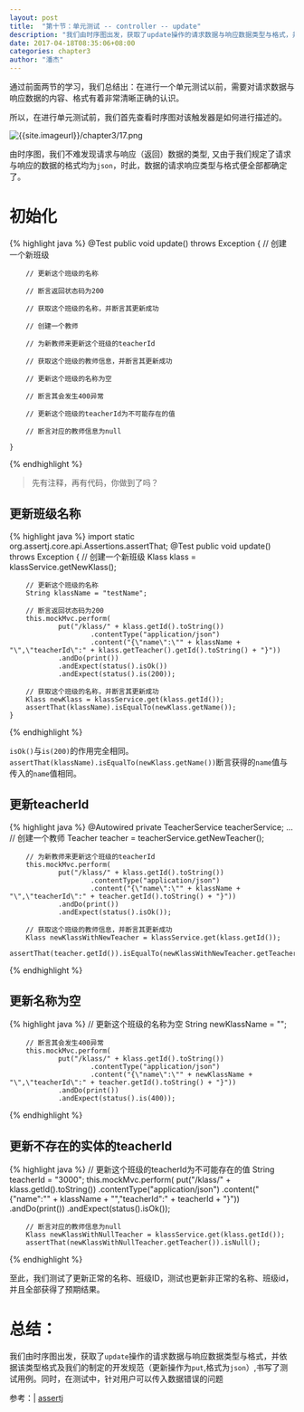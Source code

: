 ```yaml
---
layout: post
title:  "第十节：单元测试 -- controller -- update"
description: "我们由时序图出发，获取了update操作的请求数据与响应数据类型与格式，并依据该类型格式及我们的制定的开发规范（更新操作为put,格式为json）,书写了测试用例。同时，在测试中，针对用户可以传入数据错误的问题"
date: 2017-04-18T08:35:06+08:00
categories: chapter3
author: "潘杰"
---
```

通过前面两节的学习，我们总结出：在进行一个单元测试以前，需要对请求数据与响应数据的内容、格式有着非常清晰正确的认识。

所以，在进行单元测试前，我们首先查看时序图对该触发器是如何进行描述的。

![{{site.imageurl}}/chapter3/17.png]({{site.imageurl}}/chapter3/17.png)

由时序图，我们不难发现请求与响应（返回）数据的类型, 又由于我们规定了请求与响应的数据的格式均为`json`，时此，数据的请求响应类型与格式便全部都确定了。

# 初始化
{% highlight java %}
    @Test
    public void update() throws Exception {
        // 创建一个新班级

        // 更新这个班级的名称

        // 断言返回状态码为200

        // 获取这个班级的名称，并断言其更新成功

        // 创建一个教师

        // 为新教师来更新这个班级的teacherId

        // 获取这个班级的教师信息，并断言其更新成功

        // 更新这个班级的名称为空

        // 断言其会发生400异常

        // 更新这个班级的teacherId为不可能存在的值

        // 断言对应的教师信息为null
        
    }
{% endhighlight %}

> 先有注释，再有代码，你做到了吗？

## 更新班级名称
{% highlight java %}
import static org.assertj.core.api.Assertions.assertThat;
    @Test
    public void update() throws Exception {
        // 创建一个新班级
        Klass klass = klassService.getNewKlass();

        // 更新这个班级的名称
        String klassName = "testName";

        // 断言返回状态码为200
        this.mockMvc.perform(
                put("/klass/" + klass.getId().toString())
                        .contentType("application/json")
                        .content("{\"name\":\"" + klassName + "\",\"teacherId\":" + klass.getTeacher().getId().toString() + "}"))
                .andDo(print())
                .andExpect(status().isOk())
                .andExpect(status().is(200));

        // 获取这个班级的名称，并断言其更新成功
        Klass newKlass = klassService.get(klass.getId());
        assertThat(klassName).isEqualTo(newKlass.getName());
    }
{% endhighlight %}

`isOk()`与`is(200)`的作用完全相同。
`assertThat(klassName).isEqualTo(newKlass.getName())`断言获得的`name`值与传入的`name`值相同。

## 更新teacherId
{% highlight java %}
    @Autowired
    private TeacherService teacherService;
    ...
        // 创建一个教师
        Teacher teacher = teacherService.getNewTeacher();

        // 为新教师来更新这个班级的teacherId
        this.mockMvc.perform(
                put("/klass/" + klass.getId().toString())
                        .contentType("application/json")
                        .content("{\"name\":\"" + klassName + "\",\"teacherId\":" + teacher.getId().toString() + "}"))
                .andDo(print())
                .andExpect(status().isOk());

        // 获取这个班级的教师信息，并断言其更新成功
        Klass newKlassWithNewTeacher = klassService.get(klass.getId());
        assertThat(teacher.getId()).isEqualTo(newKlassWithNewTeacher.getTeacher().getId());
{% endhighlight %}

## 更新名称为空
{% highlight java %}
        // 更新这个班级的名称为空
        String newKlassName = "";

        // 断言其会发生400异常
        this.mockMvc.perform(
                put("/klass/" + klass.getId().toString())
                        .contentType("application/json")
                        .content("{\"name\":\"" + newKlassName + "\",\"teacherId\":" + teacher.getId().toString() + "}"))
                .andDo(print())
                .andExpect(status().is(400));
{% endhighlight %}


## 更新不存在的实体的teacherId
{% highlight java %}
        // 更新这个班级的teacherId为不可能存在的值
        String teacherId = "3000";
        this.mockMvc.perform(
                put("/klass/" + klass.getId().toString())
                        .contentType("application/json")
                        .content("{\"name\":\"" + klassName + "\",\"teacherId\":" + teacherId + "}"))
                .andDo(print())
                .andExpect(status().isOk());

        // 断言对应的教师信息为null
        Klass newKlassWithNullTeacher = klassService.get(klass.getId());
        assertThat(newKlassWithNullTeacher.getTeacher()).isNull();
{% endhighlight %}

至此，我们测试了更新正常的名称、班级ID，测试也更新非正常的名称、班级id，并且全部获得了预期结果。

# 总结：
我们由时序图出发，获取了`update`操作的请求数据与响应数据类型与格式，并依据该类型格式及我们的制定的开发规范（更新操作为`put`,格式为`json`）,书写了测试用例。同时，在测试中，针对用户可以传入数据错误的问题

参考：| [assertj](http://joel-costigliola.github.io/assertj/)
